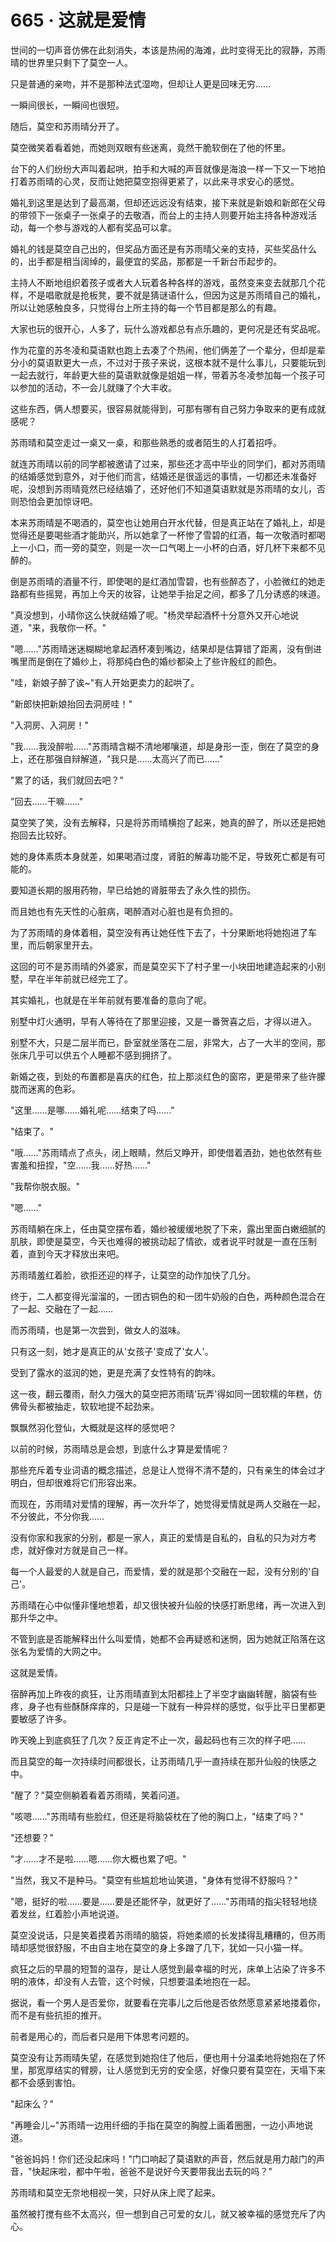 <link rel="stylesheet" href="../styles/text.css" />
<h1>665 · 这就是爱情</h1>

世间的一切声音仿佛在此刻消失，本该是热闹的海滩，此时变得无比的寂静，苏雨晴的世界里只剩下了莫空一人。

只是普通的亲吻，并不是那种法式湿吻，但却让人更是回味无穷……

一瞬间很长，一瞬间也很短。

随后，莫空和苏雨晴分开了。

莫空微笑着看着她，而她则双眼有些迷离，竟然干脆软倒在了他的怀里。

台下的人们纷纷大声叫着起哄，拍手和大喊的声音就像是海浪一样一下又一下地拍打着苏雨晴的心灵，反而让她把莫空抱得更紧了，以此来寻求安心的感觉。

婚礼到这里是达到了最高潮，但却还远远没有结束，接下来就是新娘和新郎在父母的带领下一张桌子一张桌子的去敬酒，而台上的主持人则要开始主持各种游戏活动，每一个参与游戏的人都有奖品可以拿。

婚礼的钱是莫空自己出的，但奖品方面还是有苏雨晴父亲的支持，买些奖品什么的，出手都是相当阔绰的，最便宜的奖品，那都是一千新台币起步的。

主持人不断地组织着孩子或者大人玩着各种各样的游戏，虽然变来变去就那几个花样，不是唱歌就是抢板凳，要不就是猜谜语什么，但因为这是苏雨晴自己的婚礼，所以让她感触良多，只觉得台上所主持的每一个节目都是那么的有趣。

大家也玩的很开心，人多了，玩什么游戏都总有点乐趣的，更何况是还有奖品呢。

作为花童的苏冬凌和莫语默也跑上去凑了个热闹，他们俩差了一个辈分，但却是辈分小的莫语默更大一点，不过对于孩子来说，这根本就不是什么事儿，只要能玩到一起去就行，年龄更大些的莫语默就像是姐姐一样，带着苏冬凌参加每一个孩子可以参加的活动，不一会儿就赚了个大丰收。

这些东西，俩人想要买，很容易就能得到，可那有哪有自己努力争取来的更有成就感呢？

苏雨晴和莫空走过一桌又一桌，和那些熟悉的或者陌生的人打着招呼。

就连苏雨晴以前的同学都被邀请了过来，那些还才高中毕业的同学们，都对苏雨晴的结婚感觉到意外，对于他们而言，结婚还是很遥远的事情，一切都还未准备好呢，没想到苏雨晴竟然已经结婚了，还好他们不知道莫语默就是苏雨晴的女儿，否则恐怕会更加惊讶吧。

本来苏雨晴是不喝酒的，莫空也让她用白开水代替，但是真正站在了婚礼上，却是觉得还是要喝些酒才能助兴，所以她拿了一杯惨了雪碧的红酒，每一次敬酒时都喝上一小口，而一旁的莫空，则是一次一口气喝上一小杯的白酒，好几杯下来都不见醉的。

倒是苏雨晴的酒量不行，即使喝的是红酒加雪碧，也有些醉态了，小脸微红的她走路都有些摇晃，再加上今天的妆容，让她举手抬足之间，都多了几分诱惑的味道。

"真没想到，小晴你这么快就结婚了呢。"杨灵举起酒杯十分意外又开心地说道，"来，我敬你一杯。"

"嗯……"苏雨晴迷迷糊糊地拿起酒杯凑到嘴边，结果却是估算错了距离，没有倒进嘴里而是倒在了婚纱上，将那纯白色的婚纱都染上了些许殷红的颜色。

"哇，新娘子醉了诶\~"有人开始更卖力的起哄了。

"新郎快把新娘抬回去洞房哇！"

"入洞房、入洞房！"

"我……我没醉啦……"苏雨晴含糊不清地嘟嚷道，却是身形一歪，倒在了莫空的身上，还在那强自辩解道，"我只是……太高兴了而已……"

"累了的话，我们就回去吧？"

"回去……干嘛……"

莫空笑了笑，没有去解释，只是将苏雨晴横抱了起来，她真的醉了，所以还是把她抱回去比较好。

她的身体素质本身就差，如果喝酒过度，肾脏的解毒功能不足，导致死亡都是有可能的。

要知道长期的服用药物，早已给她的肾脏带去了永久性的损伤。

而且她也有先天性的心脏病，喝醉酒对心脏也是有负担的。

为了苏雨晴的身体着相，莫空没有再让她任性下去了，十分果断地将她抱进了车里，而后朝家里开去。

这回的可不是苏雨晴的外婆家，而是莫空买下了村子里一小块田地建造起来的小别墅，早在半年前就已经完工了。

其实婚礼，也就是在半年前就有要准备的意向了呢。

别墅中灯火通明，早有人等待在了那里迎接，又是一番贺喜之后，才得以进入。

别墅不大，只是二层半而已，卧室就坐落在二层，非常大，占了一大半的空间，那张床几乎可以供五个人睡都不感到拥挤了。

新婚之夜，到处的布置都是喜庆的红色，拉上那淡红色的窗帘，更是带来了些许朦胧而迷离的色彩。

"这里……是哪……婚礼呢……结束了吗……"

"结束了。"

"哦……"苏雨晴点了点头，闭上眼睛，然后又睁开，即使借着酒劲，她也依然有些害羞和扭捏，"空……我……好热……"

"我帮你脱衣服。"

"嗯……"

苏雨晴躺在床上，任由莫空摆布着，婚纱被缓缓地脱了下来，露出里面白嫩细腻的肌肤，即使是莫空，今天也难得的被挑动起了情欲，或者说平时就是一直在压制着，直到今天才释放出来吧。

苏雨晴羞红着脸，欲拒还迎的样子，让莫空的动作加快了几分。

终于，二人都变得光溜溜的，一团古铜色的和一团牛奶般的白色，两种颜色混合在了一起、交融在了一起……

而苏雨晴，也是第一次尝到，做女人的滋味。

只有这一刻，她才是真正的从'女孩子'变成了'女人'。

受到了露水的滋润的她，更是充满了女性特有的韵味。

这一夜，翻云覆雨，耐久力强大的莫空把苏雨晴'玩弄'得如同一团软糯的年糕，仿佛骨头都被抽走，软软地提不起劲来。

飘飘然羽化登仙，大概就是这样的感觉吧？

以前的时候，苏雨晴总是会想，到底什么才算是爱情呢？

那些充斥着专业词语的概念描述，总是让人觉得不清不楚的，只有亲生的体会过才明白，但却很难将它们形容出来。

而现在，苏雨晴对爱情的理解，再一次升华了，她觉得爱情就是两人交融在一起，不分彼此，不分你我……

没有你家和我家的分别，都是一家人，真正的爱情是自私的，自私的只为对方考虑，就好像对方就是自己一样。

每一个人最爱的人就是自己，而爱情，爱的就是那个交融在一起，没有分别的'自己'。

苏雨晴在心中似懂非懂地想着，却又很快被升仙般的快感打断思绪，再一次进入到那升华之中。

不管到底是否能解释出什么叫爱情，她都不会再疑惑和迷惘，因为她就正陷落在这张名为爱情的大网之中。

这就是爱情。

宿醉再加上昨夜的疯狂，让苏雨晴直到太阳都挂上了半空才幽幽转醒，脑袋有些疼，身子也有些酥酥痒痒的，只是碰一下就有一种异样的感觉，似乎比平日里都更要敏感了许多。

昨天晚上到底疯狂了几次？反正肯定不止一次，最起码也有三次的样子吧……

而且莫空的每一次持续时间都很长，让苏雨晴几乎一直持续在那升仙般的快感之中。

"醒了？"莫空侧躺着看着苏雨晴，笑着问道。

"咳嗯……"苏雨晴有些脸红，但还是将脑袋枕在了他的胸口上，"结束了吗？"

"还想要？"

"才……才不是啦……嗯……你大概也累了吧。"

"当然，我又不是种马。"莫空有些尴尬地讪笑道，"身体有觉得不舒服吗？"

"嗯，挺好的啦……要是……要是还能怀孕，就更好了……"苏雨晴的指尖轻轻地绕着发丝，红着脸小声地说道。

莫空没说话，只是笑着摸着苏雨晴的脑袋，将她柔顺的长发揉得乱糟糟的，但苏雨晴却感觉很舒服，不由自主地在莫空的身上多蹭了几下，犹如一只小猫一样。

疯狂之后的早晨的短暂的温存，是让人感觉到最幸福的时光，床单上沾染了许多不明的液体，却没有人去管，这个时候，只想要温柔地抱在一起。

据说，看一个男人是否爱你，就要看在完事儿之后他是否依然愿意紧紧地搂着你，而不是有些抗拒的推开。

前者是用心的，而后者只是用下体思考问题的。

莫空没有让苏雨晴失望，在感觉到她抱住了他后，便也用十分温柔地将她抱在了怀里，那宽厚结实的臂膀，让人感觉到无穷的安全感，好像只要有莫空在，天塌下来都不会感到害怕。

"起床么？"

"再睡会儿\~"苏雨晴一边用纤细的手指在莫空的胸膛上画着圈圈，一边小声地说道。

"爸爸妈妈！你们还没起床吗！"门口响起了莫语默的声音，然后就是用力敲门的声音，"快起床啦，都中午啦，爸爸不是说好今天要带我出去玩的吗？"

苏雨晴和莫空无奈地相视一笑，只好从床上爬了起来。

虽然被打搅有些不太高兴，但一想到自己可爱的女儿，就又被幸福的感觉充斥了内心。
